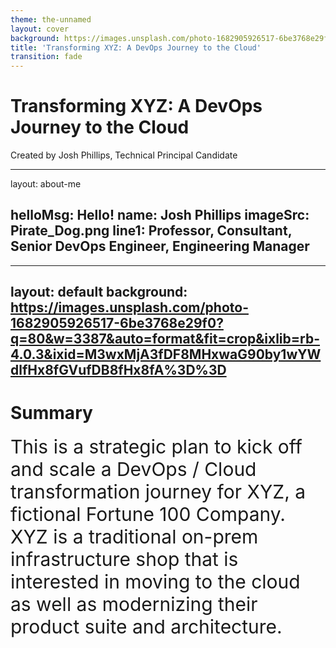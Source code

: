 ```yaml
---
theme: the-unnamed
layout: cover
background: https://images.unsplash.com/photo-1682905926517-6be3768e29f0?q=80&w=3387&auto=format&fit=crop&ixlib=rb-4.0.3&ixid=M3wxMjA3fDF8MHxwaG90by1wYWdlfHx8fGVufDB8fHx8fA%3D%3D
title: 'Transforming XYZ: A DevOps Journey to the Cloud'
transition: fade
---
```


# Transforming XYZ: A DevOps Journey to the Cloud
 <p class="fragment">Created by Josh Phillips, Technical Principal Candidate</p>

---
layout: about-me

helloMsg: Hello!
name: Josh Phillips
imageSrc: Pirate_Dog.png
line1:  Professor, Consultant, Senior DevOps Engineer, Engineering Manager
---

---
layout: default
background: https://images.unsplash.com/photo-1682905926517-6be3768e29f0?q=80&w=3387&auto=format&fit=crop&ixlib=rb-4.0.3&ixid=M3wxMjA3fDF8MHxwaG90by1wYWdlfHx8fGVufDB8fHx8fA%3D%3D
---
#  Summary
<div style="font-size: 30px; width: 100%; height: 100vh; display: flex; justify-content: center; ">
This is a strategic plan to kick off and scale a DevOps / Cloud transformation journey for XYZ, a fictional Fortune 100 Company. XYZ is a traditional on-prem infrastructure shop that is interested in moving to the cloud as well as modernizing their product suite and architecture.
</div>

---
layout: cover
---
#  Current Challenges

---
layout: center
---
 # Long Lead and Cycle Times
The prolonged duration from project initiation to delivery often results in:

- **Delayed Response:** Slower adaptation to market changes and customer needs.
- **Decreased Productivity:** Resources tied up in lengthy processes.
- **Reduced Innovation:** Less opportunity for iterative improvements and feedback.

_Improving lead and cycle times is crucial for agility and competitiveness._

---
layout: center
---
# Frequent Downtime & Incidents

Frequent downtimes during deployments and operational incidents have significant impacts:

- **Operational Disruption:** Regular downtime affects both internal processes and customer experience.
- **Trust Erosion:** Repeated incidents can lead to loss of customer confidence and trust.
- **Resource Strain:** Increased demand on staff for firefighting rather than innovation.

_Efficient deployment processes and robust code deployment strategies are key to minimizing these issues._

---
layout: center
---
# Long Lead Times for the Creation of Environments


Efficient creation and consistent management of environments are vital:

- **Rapid Deployment:** Decreases time-to-market by enabling quicker setup of development and production environments.
- **Consistent Quality:** Ensures reliability and reduces errors by maintaining uniformity across different environments.
- **Resource Optimization:** Saves time and effort, allowing teams to focus on development rather than environment management.

_Enhancing environment setup processes is crucial for agility and consistent quality in deliverables._
---
layout: default
---
#  Strategy Overview

<div style="text-align:center;">
  <img class="r-stretch" src="https://assets-global.website-files.com/5c0ef0d637368ba8badd3577/5e5e7bb25a1ee854c1ee92dc_Ignite-Framework-Diagram.png" style="width:50%; height:50%; display:block; margin:auto;">
</div>
<i><center><h4>Ignite >> Plan >> Construct Foundation >> Lighthouse >> Scale >> Accelerate</h4></center></i>

---
layout: default
background: https://images.unsplash.com/photo-1548613112-7455315eef5f?q=80&w=3087&auto=format&fit=crop&ixlib=rb-4.0.3&ixid=M3wxMjA3fDB8MHxwaG90by1wYWdlfHx8fGVufDB8fHx8fA%3D%3D
---
# Phase Overview


[<a href="https://whimsical.com/xyz-delivery-schedule-XhvhhSaTo7oEaoDTLuQMR3"><img src="/Schedule.png" alt="Schedule" style="cursor: pointer; width: 50%; margin:auto; display:block; opacity: 0.9; filter: drop-shadow(0px 2px 4px rgba(0, 0, 0, 0.5));"></a>](https://whimsical.com/xyz-delivery-schedule-XhvhhSaTo7oEaoDTLuQMR3)

---
layout: center
---

# Phase 0: Ignite, Motivate, and Plan

&nbsp;

<u>**Details**</u>
- **Length:** 3-4 weeks
- **Contract:** Fixed Price
- **Objectives:** Assess infrastructure, develop cloud migration and DevOps roadmap.


&nbsp;
<img src="Ignite_and_Motivate.png" alt="Ignite and Motivate" style="width: 25%; display: inline; margin: auto;">
<a href="https://whimsical.com/faster-software-delivery-at-xyz-VuycJuVns56zKN4PytbYEF"> Example Assessment</a>
&nbsp;



---
layout: center
---

# Phase 0 
<br>

**Deliverables**

- Conduct a thorough survey of the state of cultural, engineering, and operational challenges facing your current organization and receive a report detailing the state of engineering at XYZ and establishing realistic expectations for modernization.
- Create a lightweight plan including high-level milestones, metrics for success, and key teams poised for strategic cloud modernization. 


&nbsp;
<img src="Plan.png" alt="Plan" style="width: 25%; display: inline; margin: auto;">
<a href="https://whimsical.com/faster-software-delivery-at-xyz-VuycJuVns56zKN4PytbYEF"> Example Plan</a>
  
---
layout: center
---
# Phase 1: Construct Delivery Foundation
&nbsp;
<u>**Details**</u>
- **Duration:** 4-5 Months
- **Objectives:** Implement pilot migration to AWS, establish scalable team model. 
- **Activities:** Deploy applications on AWS EKS, initiate DevOps training, create end-to-end pipeline integrations, and realtime software delivery metric dashboards.

---
# Phase 1: Construct Delivery Foundation

Building a cross-functional team to establish DevOps and Cloud capabilities at XYZ.

---

# Milestone 1: Enhance Team Proficiency

- **Objective:** Train XYZ's Mobile team in cloud-native technologies.
- **Action:** Regular training sessions and practical exercises.
- **Outcome:** Mobile team proficient in a production-like cloud environment.

---

# Milestone 2: Agile Release Cadence

- **Objective:** Increase deployment frequency for faster feature rollouts.
- **Action:** Transition from annual to bi-monthly releases.
- **Outcome:** Quicker market response and iterative development.

---

# Milestone 3: Infrastructure Standardization

- **Objective:** Standardize and automate environment configurations.
- **Action:** Implement Infrastructure as Code for consistency and auditability.
- **Outcome:** Reduced setup time and increased deployment reliability.

---

# Milestone 4: Regular Executive Reviews

- **Objective:** Align team progress with executive expectations.
- **Action:** Schedule regular meetings with leadership for metric and deliverable reviews.
- **Outcome:** Ensured support and alignment with overall transformation goals.

---

# Milestone 5: Code-Based Deliverables

- **Objective:** Ensure repeatability and auditability of all deliverables.
- **Action:** Deliver pipelines, infrastructure, and configurations as code.
- **Outcome:** Enhanced transparency and efficiency in development processes.

---

# Milestone 6: Pilot Deployment on AWS EKS

- **Objective:** Establish a robust pilot application on AWS.
- **Action:** Deploy the pilot with end-to-end pipeline integrations and standardized delivery.
- **Outcome:** Real-time metrics and insights into software delivery performance.

---

# Phase 1: Team Composition

- **XYZ Team:**
  - Operations members for CI/CD.
  - Mobile app delivery team members.
  - Product Owner.
- **Liatrio Team:**
  - Technical Principal.
  - Senior DevOps Engineers.

_Collaboration and expertise are crucial for successful transformation._

---
# Phase 2: Scaling and Expanding Engagement
- Duration: 6-12 Months
- Objectives: Broaden migration efforts, continuously demonstrate business value.
- Activities: Expand cloud migration, adapt and scale team compositions.

---

# Phase 3: Full Cloud Migration
- Duration: 6-12 Months
- Objectives: Broaden migration efforts, continuously demonstrate business value.
- Activities: Expand cloud migration, adapt and scale team compositions.

---

# Team Composition and Roles
- Initial Team: Liatrio’s Technical Principal, Senior DevOps Engineers, XYZ’s senior operations, development team representatives, Product Owner.
- Scaling Strategy: Adapt team sizes and compositions based on project needs.

---

# Key Milestones
- Initial Assessment: 1 Month
- Pilot Project Success: 3 Months
- 50% Application Migration: 6 Months
- Full-Scale Migration and Optimization: 12 Months

---

# Success Metrics and Measurement
- Deployment Frequency: Increase to bi-weekly.
- Operational Efficiency: 50% reduction in setup times, 30% decrease in incidents.
- DORA Metrics: Deployment frequency, lead time, change failure rate, MTTR.
- Adoption and Scaling: 75% adoption of new practices by end of Phase 2.

---

# Organizational Alignment
- Aligning with XYZ’s broader business objectives.
- Promoting cross-functional collaboration for overall success.

---

# Conclusion
- This plan aims to transform XYZ's technical landscape and operational culture.
- Focusing on continuous improvement, collaboration, and efficiency.
- Positioning XYZ for market competitiveness and operational excellence.

---

# Questions & Answers
- ## ? 

---

## Thank You!
- Josh Phillips

